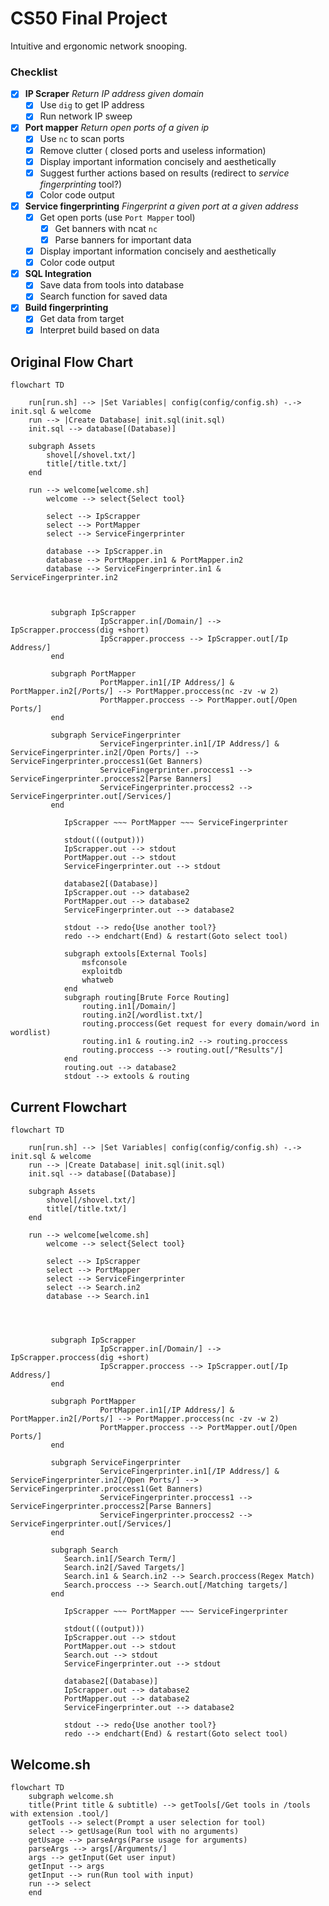 # CS50 Final Project
Intuitive and ergonomic network snooping.

### Checklist

 - [x] **IP Scraper**
        *Return IP address given domain*
	- [x] Use `dig` to get IP address
	- [x] Run network IP sweep
 - [x] **Port mapper**
		 *Return open ports of a given ip*
	- [x] Use `nc` to scan ports
	- [x] Remove clutter ( closed ports and useless information)
	- [x] Display important information concisely and aesthetically
	- [x] Suggest further actions based on results (redirect to *service fingerprinting* tool?)
	- [x] Color code output
 - [x] **Service fingerprinting**
		 *Fingerprint a given port at a given address*
	- [x] Get open ports (use `Port Mapper` tool)
        - [x] Get banners with ncat `nc`
        - [x] Parse banners for important data
	- [x] Display important information concisely and aesthetically
	- [x] Color code output
 - [x] **SQL Integration**
 	- [x] Save data from tools into database
  	- [x] Search function for saved data
 - [x] **Build fingerprinting**
	- [x] Get data from target
 	- [x] Interpret build based on data 

## Original Flow Chart
```mermaid
flowchart TD

    run[run.sh] --> |Set Variables| config(config/config.sh) -.-> init.sql & welcome
    run --> |Create Database| init.sql(init.sql)
    init.sql --> database[(Database)] 

    subgraph Assets
        shovel[/shovel.txt/]
        title[/title.txt/]
    end

    run --> welcome[welcome.sh]
        welcome --> select{Select tool}

        select --> IpScrapper
        select --> PortMapper
        select --> ServiceFingerprinter

        database --> IpScrapper.in
        database --> PortMapper.in1 & PortMapper.in2
        database --> ServiceFingerprinter.in1 & ServiceFingerprinter.in2



         subgraph IpScrapper
                    IpScrapper.in[/Domain/] --> IpScrapper.proccess(dig +short)
                    IpScrapper.proccess --> IpScrapper.out[/Ip Address/]
         end

         subgraph PortMapper
                    PortMapper.in1[/IP Address/] & PortMapper.in2[/Ports/] --> PortMapper.proccess(nc -zv -w 2)
                    PortMapper.proccess --> PortMapper.out[/Open Ports/]
         end

         subgraph ServiceFingerprinter
                    ServiceFingerprinter.in1[/IP Address/] & ServiceFingerprinter.in2[/Open Ports/] --> ServiceFingerprinter.proccess1(Get Banners)
                    ServiceFingerprinter.proccess1 --> ServiceFingerprinter.proccess2[Parse Banners]
                    ServiceFingerprinter.proccess2 --> ServiceFingerprinter.out[/Services/]
         end
            
            IpScrapper ~~~ PortMapper ~~~ ServiceFingerprinter
                    
            stdout(((output)))
            IpScrapper.out --> stdout
            PortMapper.out --> stdout
            ServiceFingerprinter.out --> stdout

            database2[(Database)]
            IpScrapper.out --> database2
            PortMapper.out --> database2
            ServiceFingerprinter.out --> database2

            stdout --> redo{Use another tool?}
            redo --> endchart(End) & restart(Goto select tool)

            subgraph extools[External Tools]
                msfconsole
                exploitdb
                whatweb
            end
            subgraph routing[Brute Force Routing]
                routing.in1[/Domain/]
                routing.in2[/wordlist.txt/]
                routing.proccess(Get request for every domain/word in wordlist)
                routing.in1 & routing.in2 --> routing.proccess
                routing.proccess --> routing.out[/"Results"/]
            end
            routing.out --> database2
            stdout --> extools & routing
```
## Current Flowchart
``` mermaid
flowchart TD

    run[run.sh] --> |Set Variables| config(config/config.sh) -.-> init.sql & welcome
    run --> |Create Database| init.sql(init.sql)
    init.sql --> database[(Database)] 

    subgraph Assets
        shovel[/shovel.txt/]
        title[/title.txt/]
    end

    run --> welcome[welcome.sh]
        welcome --> select{Select tool}

        select --> IpScrapper
        select --> PortMapper
        select --> ServiceFingerprinter
        select --> Search.in2
        database --> Search.in1
        



         subgraph IpScrapper
                    IpScrapper.in[/Domain/] --> IpScrapper.proccess(dig +short)
                    IpScrapper.proccess --> IpScrapper.out[/Ip Address/]
         end

         subgraph PortMapper
                    PortMapper.in1[/IP Address/] & PortMapper.in2[/Ports/] --> PortMapper.proccess(nc -zv -w 2)
                    PortMapper.proccess --> PortMapper.out[/Open Ports/]
         end

         subgraph ServiceFingerprinter
                    ServiceFingerprinter.in1[/IP Address/] & ServiceFingerprinter.in2[/Open Ports/] --> ServiceFingerprinter.proccess1(Get Banners)
                    ServiceFingerprinter.proccess1 --> ServiceFingerprinter.proccess2[Parse Banners]
                    ServiceFingerprinter.proccess2 --> ServiceFingerprinter.out[/Services/]
         end

         subgraph Search
            Search.in1[/Search Term/]
            Search.in2[/Saved Targets/]
            Search.in1 & Search.in2 --> Search.proccess(Regex Match)
            Search.proccess --> Search.out[/Matching targets/]
         end
            
            IpScrapper ~~~ PortMapper ~~~ ServiceFingerprinter
                    
            stdout(((output)))
            IpScrapper.out --> stdout
            PortMapper.out --> stdout
            Search.out --> stdout
            ServiceFingerprinter.out --> stdout

            database2[(Database)]
            IpScrapper.out --> database2
            PortMapper.out --> database2
            ServiceFingerprinter.out --> database2

            stdout --> redo{Use another tool?}
            redo --> endchart(End) & restart(Goto select tool)
```
## Welcome.sh
``` mermaid
flowchart TD
    subgraph welcome.sh
    title(Print title & subtitle) --> getTools[/Get tools in /tools with extension .tool/]
    getTools --> select(Prompt a user selection for tool)
    select --> getUsage(Run tool with no arguments)
    getUsage --> parseArgs(Parse usage for arguments)
    parseArgs --> args[/Arguments/]
    args --> getInput(Get user input)
    getInput --> args
    getInput --> run(Run tool with input)
    run --> select
    end
```
